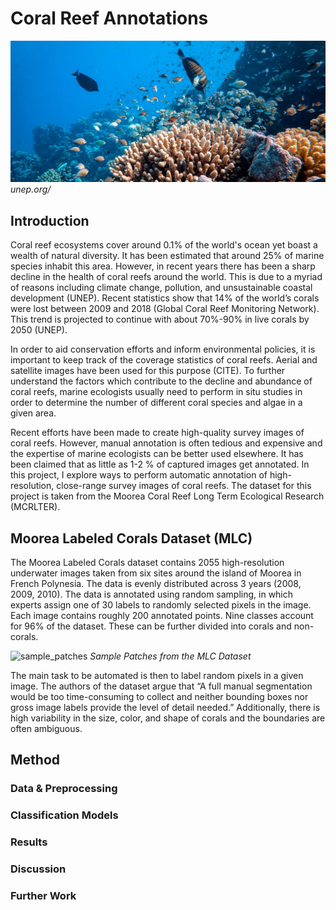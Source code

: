 # Coral Reef Annotations

![coral_generic](docs/assets/coral_intro_unep.jpeg)
*unep.org/*

## Introduction
Coral reef ecosystems cover around 0.1% of the world's ocean yet boast a wealth of natural diversity. It has been estimated that around 25% of marine species inhabit this area. However, in recent years there has been a sharp decline in the health of coral reefs around the world. This is due to a myriad of reasons including climate change, pollution, and unsustainable coastal development (UNEP). Recent statistics show that 14% of the world’s corals were lost between 2009 and 2018 (Global Coral Reef Monitoring Network). This trend is projected to continue with about 70%-90% in live corals by 2050 (UNEP). 

In order to aid conservation efforts and inform environmental policies, it is important to keep track of the coverage statistics of coral reefs. Aerial and satellite images have been used for this purpose (CITE). To further understand the factors which contribute to the decline and abundance of coral reefs, marine ecologists usually need to perform in situ studies in order to determine the number of different coral species and algae in a given area. 

Recent efforts have been made to create high-quality survey images of coral reefs. However, manual annotation is often tedious and expensive and the expertise of marine ecologists can be better used elsewhere. It has been claimed that as little as 1-2 % of captured images get annotated. In this project, I explore ways to perform automatic annotation of high-resolution, close-range survey images of coral reefs. The dataset for this project is taken from the Moorea Coral Reef Long Term Ecological Research (MCRLTER). 

## Moorea Labeled Corals Dataset (MLC)

The Moorea Labeled Corals dataset contains 2055 high-resolution underwater images taken from six sites around the island of Moorea in French Polynesia. The data is evenly distributed across 3 years (2008, 2009, 2010).  The data is annotated using random sampling, in which experts assign one of 30 labels to randomly selected pixels in the image. Each image contains roughly 200 annotated points. Nine classes account for 96% of the dataset. These can be further divided into corals and non-corals.

![sample_patches](docs/assets/sample_patches.jpeg)
*Sample Patches from the MLC Dataset*


The main task to be automated is then to label random pixels in a given image. The authors of the dataset argue that “A full manual segmentation would be too time-consuming to collect and neither bounding boxes nor gross image labels provide the level of detail needed.” Additionally, there is high variability in the size, color, and shape of corals and the boundaries are often ambiguous. 

## Method

### Data & Preprocessing

### Classification Models

### Results

### Discussion

### Further Work 


